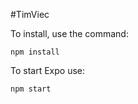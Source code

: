 #TimViec

To install, use the command:
   ```
   npm install
   ```
To start Expo use:

   ```
   npm start
   ```
